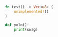```rust
fn test() -> Vec<u8> {
    unimplemented!()
}
```

```python
def yolo():
    print(swag)
```
